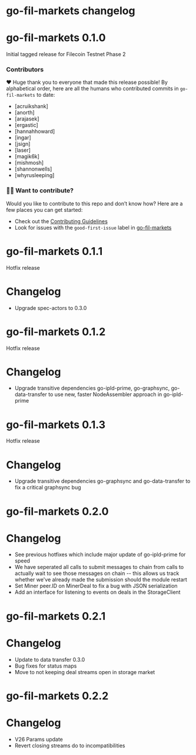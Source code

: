 # go-fil-markets changelog

# go-fil-markets 0.1.0

Initial tagged release for Filecoin Testnet Phase 2

### Contributors

❤️ Huge thank you to everyone that made this release possible! By alphabetical order, here are all the humans who contributed commits in `go-fil-markets` to date:

- [acruikshank]
- [anorth]
- [arajasek]
- [ergastic]
- [hannahhoward]
- [ingar]
- [jsign]
- [laser]
- [magik6k]
- [mishmosh]
- [shannonwells]
- [whyrusleeping]

### 🙌🏽 Want to contribute?

Would you like to contribute to this repo and don’t know how? Here are a few places you can get started:

- Check out the [Contributing Guidelines](https://github.com/filecoin-project/go-fil-markets/blob/master/CONTRIBUTING.md)
- Look for issues with the `good-first-issue` label in [go-fil-markets](https://github.com/filecoin-project/go-fil-markets/issues?utf8=%E2%9C%93&q=is%3Aissue+is%3Aopen+label%3A%22e-good-first-issue%22+)

# go-fil-markets 0.1.1

Hotfix release

# Changelog

- Upgrade spec-actors to 0.3.0

# go-fil-markets 0.1.2

Hotfix release

# Changelog

- Upgrade transitive dependencies go-ipld-prime, go-graphsync, go-data-transfer to use new, faster NodeAssembler approach in go-ipld-prime

# go-fil-markets 0.1.3

Hotfix release

# Changelog

- Upgrade transitive dependencies go-graphsync and go-data-transfer to fix a critical graphsync bug

# go-fil-markets 0.2.0

# Changelog

- See previous hotfixes which include major update of go-ipld-prime for speed
- We have seperated all calls to submit messages to chain from calls to actually
wait to see those messages on chain -- this allows us track whether we've already made the submission should the module restart
- Set Miner peer.ID on MinerDeal to fix a bug with JSON serialization
- Add an interface for listening to events on deals in the StorageClient

# go-fil-markets 0.2.1

# Changelog

- Update to data transfer 0.3.0
- Bug fixes for status maps
- Move to not keeping deal streams open in storage market

# go-fil-markets 0.2.2

# Changelog

- V26 Params update
- Revert closing streams do to incompatibilities